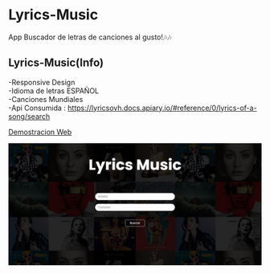 # Lyrics-Music

App Buscador de letras de canciones al gusto!🎶🎶

## Lyrics-Music(Info)

-Responsive Design <br>
-Idioma de letras ESPAÑOL <br>
-Canciones Mundiales <br>
-Api Consumida : https://lyricsovh.docs.apiary.io/#reference/0/lyrics-of-a-song/search


[Demostracion Web](https://crismaxis.github.io/Lyrics-Music/?#)

![Imagen Paso 1](https://raw.githubusercontent.com/Crismaxis/AssetsInfo/master/asset/LyricSong.png)
